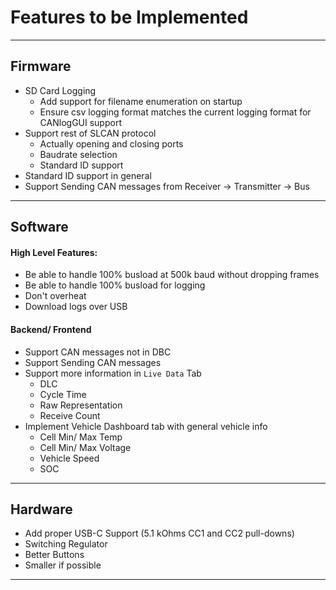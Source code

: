 # Features to be Implemented

---

## Firmware

- SD Card Logging
  - Add support for filename enumeration on startup
  - Ensure csv logging format matches the current logging format for CANlogGUI support
- Support rest of SLCAN protocol
  - Actually opening and closing ports
  - Baudrate selection
  - Standard ID support
- Standard ID support in general
- Support Sending CAN messages from Receiver &rarr; Transmitter &rarr; Bus
---

## Software

#### High Level Features:
- Be able to handle 100% busload at 500k baud without dropping frames
- Be able to handle 100% busload for logging
- Don't overheat
- Download logs over USB

#### Backend/ Frontend
- Support CAN messages not in DBC
- Support Sending CAN messages
- Support more information in `Live Data` Tab
  - DLC
  - Cycle Time
  - Raw Representation
  - Receive Count
- Implement Vehicle Dashboard tab with general vehicle info
  - Cell Min/ Max Temp
  - Cell Min/ Max Voltage
  - Vehicle Speed
  - SOC
---

## Hardware

- Add proper USB-C Support (5.1 kOhms CC1 and CC2 pull-downs)
- Switching Regulator
- Better Buttons
- Smaller if possible
---
